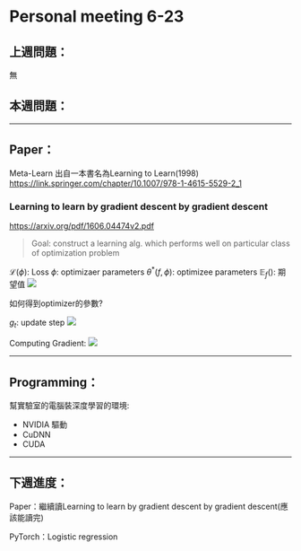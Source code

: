 # Personal meeting 6-23
## 上週問題：
無

## 本週問題：

---
## Paper：

Meta-Learn 出自一本書名為Learning to Learn(1998)
https://link.springer.com/chapter/10.1007/978-1-4615-5529-2_1



### Learning to learn by gradient descent by gradient descent
https://arxiv.org/pdf/1606.04474v2.pdf 
> Goal: construct a learning alg. which performs well on particular class of optimization problem


$\mathcal L(\phi)$: Loss
$\phi$: optimizaer parameters
$\theta^*(f,\phi)$: optimizee parameters
$\mathbb E_f()$: 期望值
![](https://i.imgur.com/KvdatmS.png)

如何得到optimizer的參數?

$g_t$: update step
![](https://i.imgur.com/7j8OnjO.png)

Computing Gradient:
![](https://i.imgur.com/Xy8wxhL.png)

---

## Programming：
幫實驗室的電腦裝深度學習的環境:
* NVIDIA 驅動
* CuDNN
* CUDA

---

## 下週進度：
Paper：繼續讀Learning to learn by gradient descent
by gradient descent(應該能讀完)

PyTorch：Logistic regression